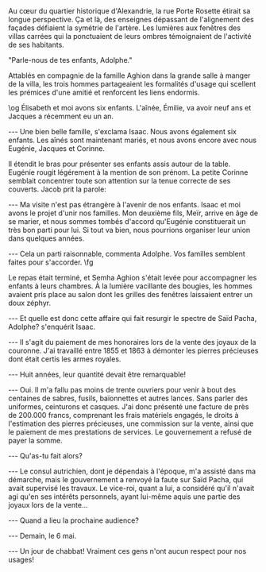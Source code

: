 ##

Au cœur du quartier historique d'Alexandrie, la rue Porte Rosette étirait sa
longue perspective.
Ça et là, des enseignes dépassant de l'alignement des façades 
défiaient la symétrie de l'artère.
Les lumières aux fenêtres des villas carrées qui la ponctuaient de leurs ombres
témoignaient de l'activité de ses habitants.

"Parle-nous de tes enfants, Adolphe."

Attablés en compagnie de la famille Aghion dans la grande salle à manger de la
villa, les trois hommes partageaient les formalités d'usage qui scellent
les prémices d'une amitié et renforcent les liens endormis.

\og Élisabeth et moi avons six enfants. L'aînée, Émilie, va avoir neuf ans
et Jacques a récemment eu un an.

--- Une bien belle famille, s'exclama Isaac. Nous avons également six enfants.
Les aînés sont maintenant mariés, et nous avons encore avec nous Eugénie,
Jacques et Corinne.

Il étendit le bras pour présenter ses enfants assis autour de la table.
Eugénie rougit légérement à la mention de son prénom. La petite Corinne
semblait concentrer toute son attention sur la tenue correcte de ses couverts.
Jacob prit la parole:

--- Ma visite n'est pas étrangère à l'avenir de nos enfants.
Isaac et moi avons le projet d'unir nos familles. Mon deuxième fils, Meïr,
arrive en âge de se marier, et nous sommes tombés d'accord qu'Eugénie
constituerait un très bon parti pour lui. Si tout va bien, nous pourrions
organiser leur union dans quelques années.

--- Cela un parti raisonnable, commenta Adolphe. Vos familles semblent faites
pour s'accorder. \fg


Le repas était terminé, et Semha Aghion s'était levée pour accompagner les
enfants à leurs chambres. À la lumière vacillante des bougies, les hommes
avaient pris place au salon dont les grilles des fenêtres laissaient entrer un
doux zéphyr.

--- Et quelle est donc cette affaire qui fait resurgir le spectre de Saïd
Pacha, Adolphe? s'enquérit Isaac.

--- Il s'agit du paiement de mes honoraires lors de la vente des joyaux de la
couronne. J'ai travaillé entre 1855 et 1863 à démonter les pierres précieuses
dont était certis les armes royales. 

--- Huit années, leur quantité devait être remarquable!

--- Oui. Il m'a fallu pas moins de trente ouvriers pour venir à bout des
centaines de sabres, fusils, baïonnettes et autres lances. Sans parler des
uniformes, ceinturons et casques. J'ai donc présenté une facture de près de
200.000 francs, comprenant les frais matériels engagés, le droits à l'estimation des
pierres précieuses, une commission sur la vente, ainsi que le paiement de mes
prestations de services. Le gouvernement a refusé de payer la somme.

--- Qu'as-tu fait alors?

--- Le consul autrichien, dont je dépendais à l'époque, m'a assisté dans ma
démarche, mais le gouvernement a renvoyé la faute sur Saïd Pacha, qui avait
supervisé les travaux. Le vice-roi, quant a lui, a considéré qu'il n'avait agi
qu'en ses intérêts personnels, ayant lui-même aquis une partie des joyaux
lors de la vente…

--- Quand a lieu la prochaine audience?

--- Demain, le 6 mai.

--- Un jour de chabbat! Vraiment ces gens n'ont aucun respect pour nos usages!
